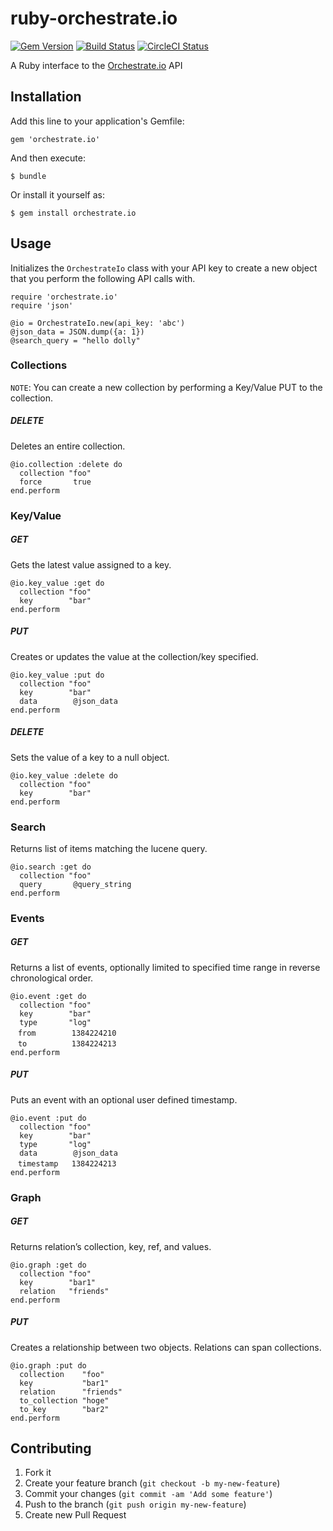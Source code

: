 # ruby-orchestrate.io

[![Gem Version](https://badge.fury.io/rb/orchestrate.io.png)](https://rubygems.org/gems/orchestrate.io)
[![Build Status](https://travis-ci.org/giraffi/ruby-orchestrate.io.png?branch=master)](https://travis-ci.org/giraffi/ruby-orchestrate.io)
[![CircleCI Status](https://circleci.com/gh/giraffi/ruby-orchestrate.io/tree/master.png?circle-token=f6bc8c6f0610f44abe0a5db8e6e95f86f1cb874c)](https://circleci.com/gh/giraffi/ruby-orchestrate.io)  

A Ruby interface to the [Orchestrate.io](https://orchestrate.io/) API

## Installation

Add this line to your application's Gemfile:

```
gem 'orchestrate.io'
```

And then execute:

```
$ bundle
```

Or install it yourself as:

```
$ gem install orchestrate.io
```

## Usage

Initializes the `OrchestrateIo` class with your API key to create a new object that you perform the following API calls with.

```
require 'orchestrate.io'
require 'json'

@io = OrchestrateIo.new(api_key: 'abc')
@json_data = JSON.dump({a: 1})
@search_query = "hello dolly"
```

### Collections

`NOTE`: You can create a new collection by performing a Key/Value PUT to the collection.

##### DELETE
Deletes an entire collection.

```
@io.collection :delete do
  collection "foo"
  force       true
end.perform
```

### Key/Value

##### GET
Gets the latest value assigned to a key.

```
@io.key_value :get do
  collection "foo"
  key        "bar"
end.perform
```

##### PUT
Creates or updates the value at the collection/key specified.

```
@io.key_value :put do
  collection "foo"
  key        "bar"
  data        @json_data
end.perform
```

##### DELETE
Sets the value of a key to a null object.

```
@io.key_value :delete do
  collection "foo"
  key        "bar"
end.perform
```

### Search

Returns list of items matching the lucene query.

```
@io.search :get do
  collection "foo"
  query       @query_string
end.perform
```

### Events

##### GET
Returns a list of events, optionally limited to specified time range in reverse chronological order.

```
@io.event :get do
  collection "foo"
  key        "bar"
  type       "log"
　from        1384224210
　to          1384224213
end.perform
```

##### PUT
Puts an event with an optional user defined timestamp.

```
@io.event :put do
  collection "foo"
  key        "bar"
  type       "log"
  data        @json_data
　timestamp   1384224213
end.perform
```

### Graph

##### GET
Returns relation’s collection, key, ref, and values.

```
@io.graph :get do
  collection "foo"
  key        "bar1"
  relation   "friends"
end.perform
```

##### PUT
Creates a relationship between two objects. Relations can span collections.

```
@io.graph :put do
  collection    "foo"
  key           "bar1"
  relation      "friends"
  to_collection "hoge"
  to_key        "bar2"
end.perform
```

## Contributing

1. Fork it
2. Create your feature branch (`git checkout -b my-new-feature`)
3. Commit your changes (`git commit -am 'Add some feature'`)
4. Push to the branch (`git push origin my-new-feature`)
5. Create new Pull Request
